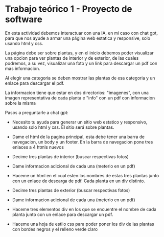 # Trabajo teórico 1 - Proyecto de software

En esta actividad debemos interactuar con una IA, en mi caso con chat gpt, para que nos ayude a armar una página web estatica y responsive, solo usando html y css.

La página debe ser sobre plantas, y en el inicio debemos poder visualizar una opcion para ver plantas de interior y de exterior, de las cuales podremos, a su vez, visualizar una foto y un link para descargar un pdf con mas informacion.

Al elegir una categoria se deben mostrar las plantas de esa categoria y un enlace para descargar el pdf.

La informacion tiene que estar en dos directorios: "imagenes", con una imagen representativa de cada planta e "info" con un pdf con informacion sobre la misma

Pasos a preguntarle a chat gpt:

- Necesito tu ayuda para generar un sitio web estatico y responsivo, usando solo html y css. El sitio será sobre plantas.

- Dame el html de la pagina principal, esta debe tener una barra de navegacion, un body y un footer. En la barra de navegacion pone tres enlaces a 4 htmls nuevos

- Decime tres plantas de interior (buscar respectivas fotos)

- Dame informacion adicional de cada una (meterlo en un pdf)

- Haceme un html en el cual esten los nombres de estas tres plantas junto con un enlace de descarga de pdf. Cada planta en un div distinto.

- Decime tres plantas de exterior (buscar respectivas fotos)

- Dame informacion adicional de cada una (meterlo en un pdf)

- Haceme tres elementos div en los que se encuentre el nombre de cada planta junto con un enlace para descargar un pdf.

- Haceme una hoja de estilo css para poder poner los div de las plantas con bordes negros y el relleno verde claro